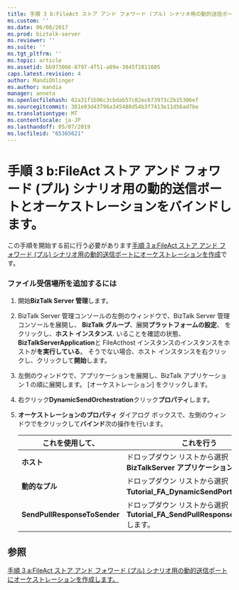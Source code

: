 ```yaml
---
title: 手順 3 b:FileAct ストア アンド フォワード (プル) シナリオ用の動的送信ポートとオーケストレーションのバインド |Microsoft Docs
ms.custom: ''
ms.date: 06/08/2017
ms.prod: biztalk-server
ms.reviewer: ''
ms.suite: ''
ms.tgt_pltfrm: ''
ms.topic: article
ms.assetid: bb973066-8797-4f51-a89e-3845f2811605
caps.latest.revision: 4
author: MandiOhlinger
ms.author: mandia
manager: anneta
ms.openlocfilehash: 02a31f1b96c3cbdab57c82ecb73973c2b15306ef
ms.sourcegitcommit: 381e83d43796a345488d54b3f7413e11d56ad7be
ms.translationtype: MT
ms.contentlocale: ja-JP
ms.lasthandoff: 05/07/2019
ms.locfileid: "65365621"
---
```

# <a name="step-3b-bind-the-orchestration-with-dynamic-send-port-for-fileact-store-and-forward-pull-scenario"></a>手順 3 b:FileAct ストア アンド フォワード (プル) シナリオ用の動的送信ポートとオーケストレーションをバインドします。
この手順を開始する前に行う必要があります[手順 3 a:FileAct ストア アンド フォワード (プル) シナリオ用の動的送信ポートにオーケストレーションを作成](../../adapters-and-accelerators/fileact-interact/step-3a-create-orchestration-for-dynamic-send-port-fileact-store-and-forward.md)です。  
  
### <a name="to-add-a-file-receive-location"></a>ファイル受信場所を追加するには  
  
1.  開始**BizTalk Server 管理**します。  
  
2.  BizTalk Server 管理コンソールの左側のウィンドウで、BizTalk Server 管理コンソールを展開し、 **BizTalk グループ**、展開**プラットフォームの設定**、 をクリックし、**ホスト インスタンス**. いることを確認の状態、 **BizTalkServerApplication**と FileActhost インスタンスのインスタンスをホストが**を実行している**。 そうでない場合、ホスト インスタンスを右クリックし、クリックして**開始**します。  
  
3.  左側のウィンドウで、アプリケーションを展開し、BizTalk アプリケーション 1 の順に展開します。 [オーケストレーション] をクリックします。  
  
4.  右クリック**DynamicSendOrchestration**クリック**プロパティ**します。  
  
5.  **オーケストレーションのプロパティ** ダイアログ ボックスで、左側のウィンドウでをクリックして**バインド**次の操作を行います。  
  
    |**これを使用して、**|**これを行う**|  
    |------------------|--------------------|  
    |**ホスト**|ドロップダウン リストから選択**BizTalkServer アプリケーション**します。|  
    |**動的なプル**|ドロップダウン リストから選択**Tutorial_FA_DynamicSendPort**します。|  
    |**SendPullResponseToSender**|ドロップダウン リストから選択**Tutorial_FA_SendPullResponsetoReceiver**します。|  
  
## <a name="see-also"></a>参照  
 [手順 3 a:FileAct ストア アンド フォワード (プル) シナリオ用の動的送信ポートにオーケストレーションを作成します。](../../adapters-and-accelerators/fileact-interact/step-3a-create-orchestration-for-dynamic-send-port-fileact-store-and-forward.md)
